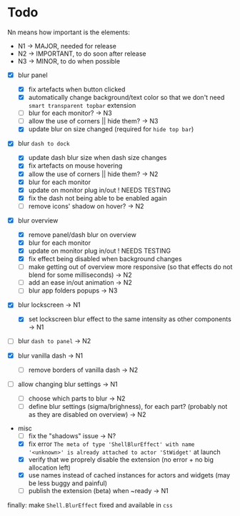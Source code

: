 # Todo

Nn means how important is the elements:

- N1 -> MAJOR, needed for release
- N2 -> IMPORTANT, to do soon after release
- N3 -> MINOR, to do when possible

- [x] blur panel
  - [x] fix artefacts when button clicked
  - [x] automatically change background/text color so that we don't need `smart transparent topbar` extension
  - [ ] blur for each monitor?  -> N3
  - [ ] allow the use of corners || hide them?  -> N3
  - [x] update blur on size changed (required for `hide top bar`)

- [x] blur `dash to dock`
  - [x] update dash blur size when dash size changes
  - [x] fix artefacts on mouse hovering
  - [x] allow the use of corners || hide them?  -> N2
  - [x] blur for each monitor
  - [x] update on monitor plug in/out ! NEEDS TESTING
  - [x] fix the dash not being able to be enabled again
  - [ ] remove icons' shadow on hover?  -> N2

- [x] blur overview
  - [x] remove panel/dash blur on overview
  - [x] blur for each monitor
  - [x] update on monitor plug in/out ! NEEDS TESTING
  - [x] fix effect being disabled when background changes
  - [ ] make getting out of overview more responsive (so that effects do not blend for some milliseconds) -> N2
  - [ ] add an ease in/out animation  -> N2
  - [ ] blur app folders popups -> N3

- [x] blur lockscreen -> N1
  - [x] set lockscreen blur effect to the same intensity as other components  -> N1

- [ ] blur `dash to panel`  -> N2

- [x] blur vanilla dash -> N1
  - [ ] remove borders of vanilla dash  -> N2

- [ ] allow changing blur settings  -> N1
  - [ ] choose which parts to blur  -> N2
  - [ ] define blur settings (sigma/brighness), for each part? (probably not as they are disabled on overview)  -> N2

- misc
  - [ ] fix the "shadows" issue -> N?
  - [x] fix error `The meta of type 'ShellBlurEffect' with name '<unknown>' is already attached to actor 'StWidget'` at launch
  - [x] verify that we proprely disable the extension (no error + no big allocation left)
  - [x] use names instead of cached instances for actors and widgets (may be less buggy and painful)
  - [ ] publish the extension (beta) when ~ready  -> N1

finally: make `Shell.BlurEffect` fixed and available in `css`
